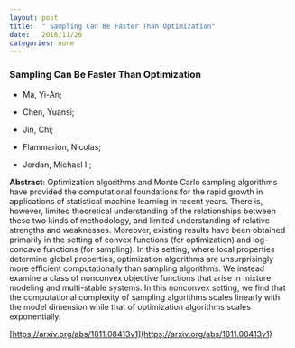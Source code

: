 ```yaml
---
layout: post
title:  " Sampling Can Be Faster Than Optimization"
date:   2018/11/26
categories: none
---
```




### Sampling Can Be Faster Than Optimization



* Ma, Yi-An; 

* Chen, Yuansi; 

* Jin, Chi; 

* Flammarion, Nicolas; 

* Jordan, Michael I.; 





**Abstract**:  Optimization algorithms and Monte Carlo sampling algorithms have provided the computational foundations for the rapid growth in applications of statistical machine learning in recent years. There is, however, limited theoretical understanding of the relationships between these two kinds of methodology, and limited understanding of relative strengths and weaknesses. Moreover, existing results have been obtained primarily in the setting of convex functions (for optimization) and log-concave functions (for sampling). In this setting, where local properties determine global properties, optimization algorithms are unsurprisingly more efficient computationally than sampling algorithms. We instead examine a class of nonconvex objective functions that arise in mixture modeling and multi-stable systems. In this nonconvex setting, we find that the computational complexity of sampling algorithms scales linearly with the model dimension while that of optimization algorithms scales exponentially. 



 [https://arxiv.org/abs/1811.08413v1](https://arxiv.org/abs/1811.08413v1) 

